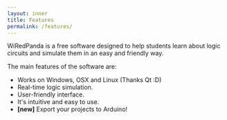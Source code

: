 ```yaml
---
layout: inner
title: Features
permalink: /features/
---
```


WiRedPanda is a free software designed to help students learn about logic circuits and simulate them in an easy and friendly way.

The main features of the software are:

- Works on Windows, OSX and Linux (Thanks Qt :D)
- Real-time logic simulation.
- User-friendly interface.
- It's intuitive and easy to use.
- **[new]** Export your projects to Arduino!
